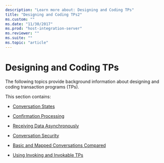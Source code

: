 ```yaml
---
description: "Learn more about: Designing and Coding TPs"
title: "Designing and Coding TPs2"
ms.custom: ""
ms.date: "11/30/2017"
ms.prod: "host-integration-server"
ms.reviewer: ""
ms.suite: ""
ms.topic: "article"
---
```

# Designing and Coding TPs
The following topics provide background information about designing and coding transaction programs (TPs).  
  
 This section contains:  
  
-   [Conversation States](../core/conversation-states1.md)  
  
-   [Confirmation Processing](../core/confirmation-processing2.md)  
  
-   [Receiving Data Asynchronously](../core/receiving-data-asynchronously1.md)  
  
-   [Conversation Security](../core/conversation-security2.md)  
  
-   [Basic and Mapped Conversations Compared](../core/basic-and-mapped-conversations-compared2.md)  
  
-   [Using Invoking and Invokable TPs](../core/invoking-and-invokable-tps1.md)
